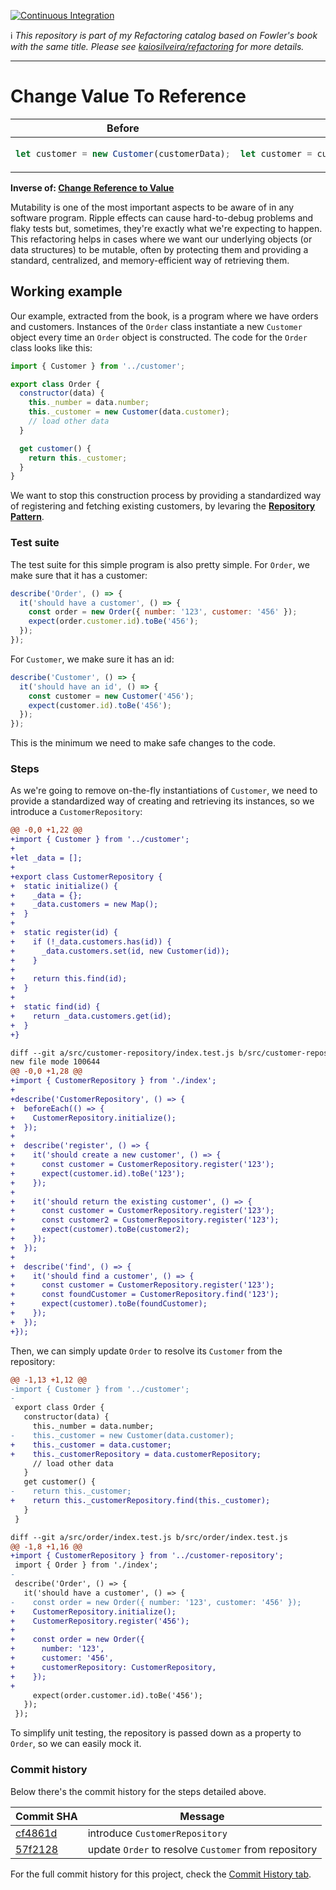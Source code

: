[![Continuous Integration](https://github.com/kaiosilveira/change-value-to-reference-refactoring/actions/workflows/ci.yml/badge.svg)](https://github.com/kaiosilveira/change-value-to-reference-refactoring/actions/workflows/ci.yml)

ℹ️ _This repository is part of my Refactoring catalog based on Fowler's book with the same title. Please see [kaiosilveira/refactoring](https://github.com/kaiosilveira/refactoring) for more details._

---

# Change Value To Reference

<table>
<thead>
<th>Before</th>
<th>After</th>
</thead>
<tbody>
<tr>
<td>

```javascript
let customer = new Customer(customerData);
```

</td>

<td>

```javascript
let customer = customerRepository.get(customerData.id);
```

</td>
</tr>
</tbody>
</table>

**Inverse of: [Change Reference to Value](https://github.com/kaiosilveira/change-reference-to-value-refactoring)**

Mutability is one of the most important aspects to be aware of in any software program. Ripple effects can cause hard-to-debug problems and flaky tests but, sometimes, they're exactly what we're expecting to happen. This refactoring helps in cases where we want our underlying objects (or data structures) to be mutable, often by protecting them and providing a standard, centralized, and memory-efficient way of retrieving them.

## Working example

Our example, extracted from the book, is a program where we have orders and customers. Instances of the `Order` class instantiate a new `Customer` object every time an `Order` object is constructed. The code for the `Order` class looks like this:

```javascript
import { Customer } from '../customer';

export class Order {
  constructor(data) {
    this._number = data.number;
    this._customer = new Customer(data.customer);
    // load other data
  }

  get customer() {
    return this._customer;
  }
}
```

We want to stop this construction process by providing a standardized way of registering and fetching existing customers, by levaring the **[Repository Pattern](https://github.com/kaiosilveira/poeaa-repository)**.

### Test suite

The test suite for this simple program is also pretty simple. For `Order`, we make sure that it has a customer:

```javascript
describe('Order', () => {
  it('should have a customer', () => {
    const order = new Order({ number: '123', customer: '456' });
    expect(order.customer.id).toBe('456');
  });
});
```

For `Customer`, we make sure it has an id:

```javascript
describe('Customer', () => {
  it('should have an id', () => {
    const customer = new Customer('456');
    expect(customer.id).toBe('456');
  });
});
```

This is the minimum we need to make safe changes to the code.

### Steps

As we're going to remove on-the-fly instantiations of `Customer`, we need to provide a standardized way of creating and retrieving its instances, so we introduce a `CustomerRepository`:

```diff
@@ -0,0 +1,22 @@
+import { Customer } from '../customer';
+
+let _data = [];
+
+export class CustomerRepository {
+  static initialize() {
+    _data = {};
+    _data.customers = new Map();
+  }
+
+  static register(id) {
+    if (!_data.customers.has(id)) {
+      _data.customers.set(id, new Customer(id));
+    }
+
+    return this.find(id);
+  }
+
+  static find(id) {
+    return _data.customers.get(id);
+  }
+}

diff --git a/src/customer-repository/index.test.js b/src/customer-repository/index.test.js
new file mode 100644
@@ -0,0 +1,28 @@
+import { CustomerRepository } from './index';
+
+describe('CustomerRepository', () => {
+  beforeEach(() => {
+    CustomerRepository.initialize();
+  });
+
+  describe('register', () => {
+    it('should create a new customer', () => {
+      const customer = CustomerRepository.register('123');
+      expect(customer.id).toBe('123');
+    });
+
+    it('should return the existing customer', () => {
+      const customer = CustomerRepository.register('123');
+      const customer2 = CustomerRepository.register('123');
+      expect(customer).toBe(customer2);
+    });
+  });
+
+  describe('find', () => {
+    it('should find a customer', () => {
+      const customer = CustomerRepository.register('123');
+      const foundCustomer = CustomerRepository.find('123');
+      expect(customer).toBe(foundCustomer);
+    });
+  });
+});
```

Then, we can simply update `Order` to resolve its `Customer` from the repository:

```diff
@@ -1,13 +1,12 @@
-import { Customer } from '../customer';
-
 export class Order {
   constructor(data) {
     this._number = data.number;
-    this._customer = new Customer(data.customer);
+    this._customer = data.customer;
+    this._customerRepository = data.customerRepository;
     // load other data
   }
   get customer() {
-    return this._customer;
+    return this._customerRepository.find(this._customer);
   }
 }

diff --git a/src/order/index.test.js b/src/order/index.test.js
@@ -1,8 +1,16 @@
+import { CustomerRepository } from '../customer-repository';
 import { Order } from './index';
-
 describe('Order', () => {
   it('should have a customer', () => {
-    const order = new Order({ number: '123', customer: '456' });
+    CustomerRepository.initialize();
+    CustomerRepository.register('456');
+
+    const order = new Order({
+      number: '123',
+      customer: '456',
+      customerRepository: CustomerRepository,
+    });
+
     expect(order.customer.id).toBe('456');
   });
 });
```

To simplify unit testing, the repository is passed down as a property to `Order`, so we can easily mock it.

### Commit history

Below there's the commit history for the steps detailed above.

| Commit SHA                                                                                                                       | Message                                              |
| -------------------------------------------------------------------------------------------------------------------------------- | ---------------------------------------------------- |
| [cf4861d](https://github.com/kaiosilveira/change-value-to-reference-refactoring/commit/cf4861df3abdb511c74bc76ae1ac9862cdc35bcc) | introduce `CustomerRepository`                       |
| [57f2128](https://github.com/kaiosilveira/change-value-to-reference-refactoring/commit/57f21288e711501301afb1bf02fd0dc85a11ce78) | update `Order` to resolve `Customer` from repository |

For the full commit history for this project, check the [Commit History tab](https://github.com/kaiosilveira/change-value-to-reference-refactoring/commits/main).
